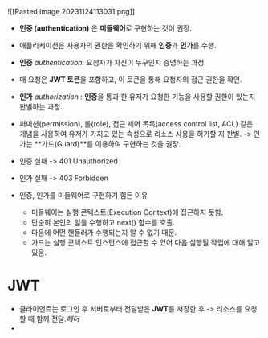 
![[Pasted image 20231124113031.png]]
- **인증 (authentication)** 은 **미들웨어**로 구현하는 것이 권장.
- 애플리케이션은 사용자의 권한을 확인하기 위해 **인증**과 **인가**를 수행.

- **인증** *authentication*: 요청자가 자신이 누구인지 증명하는 과정
- 매 요청은 **JWT 토큰**을 포함하고, 이 토큰을 통해 요청자의 접근 권한을 확인.

- **인가** *authorization* : **인증**을 통과 한 유저가 요청한 기능을 사용할 권한이 있는지 판별하는 과정.
- 퍼미션(permission), 롤(role), 접근 제어 목록(access control list, ACL) 같은 개념을 사용하여 유저가 가지고 있는 속성으로 리소스 사용을 허가할 지 판별. -> 인가는 **가드(Guard)**를 이용하여 구현하는 것을 권장.

- 인증 실패 -> 401 Unauthorized
- 인가 실패 -> 403 Forbidden

- 인증, 인가를 미들웨어로 구현하기 힘든 이유
	- 미들웨어는 실행 콘텍스트(Execution Context)에 접근하지 못함.
	- 단순히 본인의 일을 수행하고 next() 함수를 호출.
	- 다음에 어떤 핸들러가 수행되는지 알 수 없기 때문.
	- 가드는 실행 콘텍스트 인스턴스에 접근할 수 있어 다음 실행될 작업에 대해 알고 있음.


# JWT

- 클라이언트는 로그인 후 서버로부터 전달받은 **JWT**를 저장한 후 -> 리소스를 요청할 때 함께 전달.*헤더*
- 

